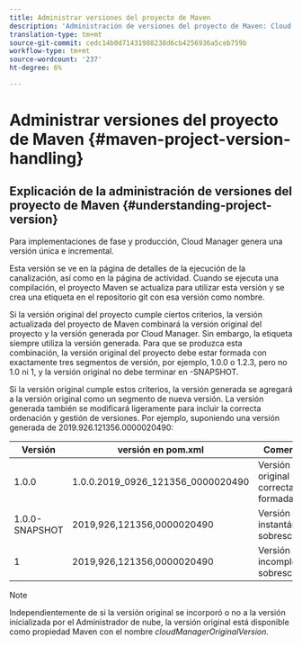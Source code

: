 ```yaml
---
title: Administrar versiones del proyecto de Maven
description: 'Administración de versiones del proyecto de Maven: Cloud Services'
translation-type: tm+mt
source-git-commit: cedc14b0d71431988238d6cb4256936a5ceb759b
workflow-type: tm+mt
source-wordcount: '237'
ht-degree: 6%

---
```



# Administrar versiones del proyecto de Maven {#maven-project-version-handling}


## Explicación de la administración de versiones del proyecto de Maven {#understanding-project-version}

Para implementaciones de fase y producción, Cloud Manager genera una versión única e incremental.

Esta versión se ve en la página de detalles de la ejecución de la canalización, así como en la página de actividad. Cuando se ejecuta una compilación, el proyecto Maven se actualiza para utilizar esta versión y se crea una etiqueta en el repositorio git con esa versión como nombre.

Si la versión original del proyecto cumple ciertos criterios, la versión actualizada del proyecto de Maven combinará la versión original del proyecto y la versión generada por Cloud Manager. Sin embargo, la etiqueta siempre utiliza la versión generada. Para que se produzca esta combinación, la versión original del proyecto debe estar formada con exactamente tres segmentos de versión, por ejemplo, 1.0.0 o 1.2.3, pero no 1.0 ni 1, y la versión original no debe terminar en -SNAPSHOT.

Si la versión original cumple estos criterios, la versión generada se agregará a la versión original como un segmento de nueva versión. La versión generada también se modificará ligeramente para incluir la correcta ordenación y gestión de versiones. Por ejemplo, suponiendo una versión generada de 2019.926.121356.0000020490:

| **Versión** | **versión en pom.xml** | **Comentario** |
|---|---|---|
| 1.0.0 | 1.0.0.2019_0926_121356_0000020490 | Versión original correctamente formada |
| 1.0.0-SNAPSHOT | 2019,926,121356,0000020490 | Versión de instantánea, sobrescrita |
| 1 | 2019,926,121356,0000020490 | Versión incompleta, sobrescrita |

>[!NOTE]
>
>Independientemente de si la versión original se incorporó o no a la versión inicializada por el Administrador de nube, la versión original está disponible como propiedad Maven con el nombre *cloudManagerOriginalVersion.*
